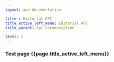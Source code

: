 ```yaml
---
layout: api-documentation

title : Editorial API
title_active_left_menu: Editorial API
title_parent: Api documentation

level: 1
---
```



### Test page {{page.title_active_left_menu}}


